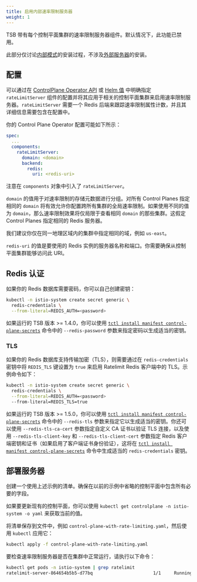 ```yaml
---
title: 启用内部速率限制服务器
weight: 1
---
```


TSB 带有每个控制平面集群的速率限制服务器组件。默认情况下，此功能已禁用。

此部分仅讨论[内部模式](../../rate-limiting)的安装过程，不涉及[外部服务器](../../rate-limiting)的安装。

## 配置

可以通过在 [ControlPlane Operator API](../../../refs/install/controlplane/v1alpha1/spec#controlplanecomponentset) 或 [Helm 值](../../../setup/helm/controlplane#installation) 中明确指定 `rateLimitServer` 组件的配置并将其应用于相关的控制平面集群来启用速率限制服务器。`rateLimitServer` 需要一个 Redis 后端来跟踪速率限制属性计数，并且其详细信息需要包含在配置中。

你的 Control Plane Operator 配置可能如下所示：

```yaml
spec:
  ...
  components:
    rateLimitServer:
      domain: <domain>
      backend:
        redis:
          uri: <redis-uri>
```

注意在 `components` 对象中引入了 `rateLimitServer`。

`domain` 的值用于对速率限制的存储元数据进行分组。对所有 Control Planes 指定相同的 `domain` 将有效允许你配置跨所有集群的全局速率限制。如果使用不同的值为 `domain`，那么速率限制效果将仅局限于查看相同 `domain` 的那些集群。这假定 Control Planes 指定相同的 Redis 服务器。

我们建议你仅在同一地理区域内的集群中指定相同的域，例如 `us-east`。

`redis-uri` 的值是要使用的 Redis 实例的服务器名称和端口。你需要确保从控制平面集群能够访问此 URI。

## Redis 认证

如果你的 Redis 数据库需要密码，你可以自己创建密钥：

```bash
kubectl -n istio-system create secret generic \
  redis-credentials \
  --from-literal=REDIS_AUTH=<password>
```

如果运行的 TSB 版本 >= 1.4.0，你可以使用 [`tctl install manifest control-plane-secrets`](../../../reference/cli/reference/install#tctl-install-manifest-control-plane-secrets) 命令中的 `--redis-password` 参数来指定密码以生成适当的密钥。

### TLS

如果你的 Redis 数据库支持传输加密（TLS），则需要通过在 `redis-credentials` 密钥中将 `REDIS_TLS` 键设置为 `true` 来启用 Ratelimit Redis 客户端中的 TLS。示例命令如下：

```bash
kubectl -n istio-system create secret generic \
  redis-credentials \
  --from-literal=REDIS_AUTH=<password>
  --from-literal=REDIS_TLS=true
```

如果运行的 TSB 版本 >= 1.5.0，你可以使用 [`tctl install manifest control-plane-secrets`](../../../reference/cli/reference/install#tctl-install-manifest-control-plane-secrets) 命令中的 `--redis-tls` 参数来指定它以生成适当的密钥。你还可以使用 `--redis-tls-ca-cert` 参数指定自定义 CA 证书以验证 TLS 连接，以及使用 `--redis-tls-client-key` 和 `--redis-tls-client-cert` 参数指定 Redis 客户端密钥和证书（如果启用了客户端证书身份验证），这将在 [`tctl install manifest control-plane-secrets`](../../../reference/cli/reference/install#tctl-install-manifest-control-plane-secrets) 命令中生成适当的 `redis-credentials` 密钥。

## 部署服务器

创建一个使用上述示例的清单。确保在以前的示例中省略的控制平面中包含所有必要的字段。

如果要更新现有的控制平面，你可以使用 `kubectl get controlplane -n istio-system -o yaml` 来获取当前的值。

将清单保存到文件中，例如 `control-plane-with-rate-limiting.yaml`，然后使用 `kubectl` 应用它：

```bash
kubectl apply -f control-plane-with-rate-limiting.yaml
```

要检查速率限制服务器是否在集群中正常运行，请执行以下命令：

```bash
kubectl get pods -n istio-system | grep ratelimit
ratelimit-server-864654b5b5-d77bq                       1/1     Running   2          2d1h
```
